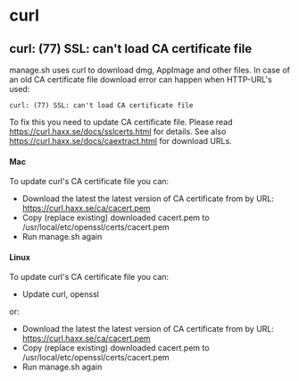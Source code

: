 curl
====

## curl: (77) SSL: can't load CA certificate file

manage.sh uses curl to download dmg, AppImage and other files.
In case of an old CA certificate file download error can happen when HTTP-URL's used:

``` shell
curl: (77) SSL: can't load CA certificate file
```

To fix this you need to update CA certificate file. 
Please read https://curl.haxx.se/docs/sslcerts.html for details.
See also https://curl.haxx.se/docs/caextract.html for download URLs.

#### Mac

To update curl's CA certificate file you can:

* Download the latest the latest version of CA certificate from by URL: https://curl.haxx.se/ca/cacert.pem
* Copy (replace existing) downloaded cacert.pem to /usr/local/etc/openssl/certs/cacert.pem
* Run manage.sh <COMMAND> again


#### Linux

To update curl's CA certificate file you can:

* Update curl, openssl

or:

* Download the latest the latest version of CA certificate from by URL: https://curl.haxx.se/ca/cacert.pem
* Copy (replace existing) downloaded cacert.pem to /usr/local/etc/openssl/certs/cacert.pem
* Run manage.sh <COMMAND> again


